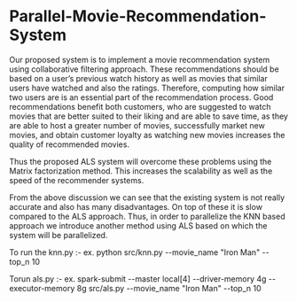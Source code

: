 # Parallel-Movie-Recommendation-System

Our proposed system is to implement a movie recommendation system using collaborative 
filtering approach. These recommendations should be based on a user’s previous watch history 
as well as movies that similar users have watched and also the ratings. Therefore, computing 
how similar two users are is an essential part of the recommendation process. Good 
recommendations benefit both customers, who are suggested to watch movies that are better 
suited to their liking and are able to save time, as they are able to host a greater number of 
movies, successfully market new movies, and obtain customer loyalty as watching new movies 
increases the quality of recommended movies.

Thus the proposed ALS system will overcome these problems using the Matrix factorization 
method. This increases the scalability as well as the speed of the recommender systems. 

From the above discussion we can see that the existing system is not really accurate and also 
has many disadvantages. On top of these it is slow compared to the ALS approach. Thus, in 
order to parallelize the KNN based approach we introduce another method using ALS based 
on which the system will be parallelized. 

To run the knn.py  :-
ex. python src/knn.py --movie_name "Iron Man" --top_n 10

Torun als.py  :-
ex. spark-submit --master local[4] --driver-memory 4g 
             --executor-memory 8g src/als.py 
             --movie_name "Iron Man" --top_n 10
